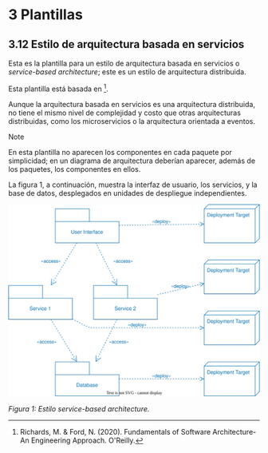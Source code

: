 # 3 Plantillas

## 3.12 Estilo de arquitectura basada en servicios

Esta es la plantilla para un estilo de arquitectura basada en servicios o
*service-based architecture*; este es un estilo de arquitectura distribuida.

Esta plantilla está basada en [^1].

Aunque la arquitectura basada en servicios es una arquitectura distribuida, no
tiene el mismo nivel de complejidad y costo que otras arquitecturas
distribuidas, como los microservicios o la arquitectura orientada a eventos.

> [!NOTE]
> En esta plantilla no aparecen los componentes en cada paquete por simplicidad;
> en un diagrama de arquitectura deberían aparecer, además de los paquetes, los
> componentes en ellos.

La figura 1, a continuación, muestra la interfaz de usuario, los servicios, y la
base de datos, desplegados en unidades de despliegue independientes.

![Estilo service-based architecture](/diagrams/Architecture_Service_Based.svg)

*Figura 1: Estilo service-based architecture.*

<!-- TODO: Agregar las variantes que aparecen en la referencia abajo -->

[^1]: Richards, M. & Ford, N. (2020). Fundamentals of Software Architecture-An
      Engineering Approach. O'Reilly.
